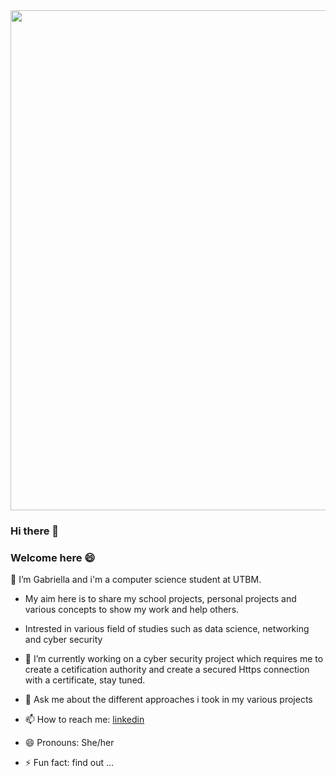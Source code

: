 
<div id="header" align="center">
  <img src="https://media.giphy.com/media/RDZo7znAdn2u7sAcWH/giphy.gif"  width="800"/>
</div>

### Hi there 👋
### Welcome here 😄
<!--
**ELLA237/ELLA237** is a ✨ _special_ ✨ repository because its `README.md` (this file) appears on your GitHub profile.

Here are some ideas to get you started:-->

  🔭 I’m Gabriella and i'm a computer science student at UTBM. 

- My aim here is to share my school projects, personal projects and various concepts to show my work and help others.

- Intrested in various field of studies such as data science, networking and cyber security

- 🌱 I’m currently working on a cyber security project which requires me to create a cetification authority and create a secured Https connection with a certificate, stay tuned.

- 💬 Ask me about the different approaches i took in my various projects
- 📫 How to reach me: [linkedin](https://www.linkedin.com/in/gabriella-ndjamba-batomen-807a05216)
- 😄 Pronouns: She/her
- ⚡ Fun fact: find out ...

